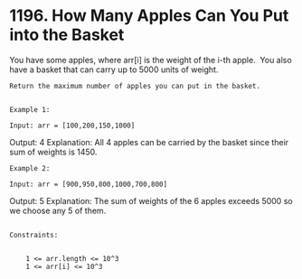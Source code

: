 # 1196. How Many Apples Can You Put into the Basket

You have some apples, where arr[i] is the weight of the i-th apple. 
        You also have a basket that can carry up to 5000 units of weight.

    Return the maximum number of apples you can put in the basket.

     
    Example 1:

    Input: arr = [100,200,150,1000]
Output: 4
Explanation: All 4 apples can be carried by the basket since their sum of weights is 1450.

    Example 2:

    Input: arr = [900,950,800,1000,700,800]
Output: 5
Explanation: The sum of weights of the 6 apples exceeds 5000 so we choose any 5 of them.

     
    Constraints:

    
        1 <= arr.length <= 10^3
        1 <= arr[i] <= 10^3